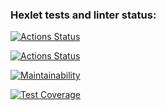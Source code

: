 ### Hexlet tests and linter status:
[![Actions Status](https://github.com/sayat-a/python-project-50/actions/workflows/hexlet-check.yml/badge.svg)](https://github.com/sayat-a/python-project-50/actions)

[![Actions Status](https://github.com/sayat-a/python-project-50/actions/workflows/pyci.yml/badge.svg)](https://github.com/sayat-a/python-project-50/actions)

[![Maintainability](https://api.codeclimate.com/v1/badges/8086ba3588454f8b46db/maintainability)](https://codeclimate.com/github/sayat-a/python-project-50/maintainability)

[![Test Coverage](https://api.codeclimate.com/v1/badges/8086ba3588454f8b46db/test_coverage)](https://codeclimate.com/github/sayat-a/python-project-50/test_coverage)
